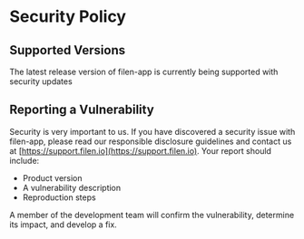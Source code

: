 # Security Policy

## Supported Versions

The latest release version of filen-app is currently being supported with security updates

## Reporting a Vulnerability

Security is very important to us. If you have discovered a security issue with filen-app,
please read our responsible disclosure guidelines and contact us at [https://support.filen.io](https://support.filen.io).
Your report should include:

- Product version
- A vulnerability description
- Reproduction steps

A member of the development team will confirm the vulnerability, determine its impact, and develop a fix.